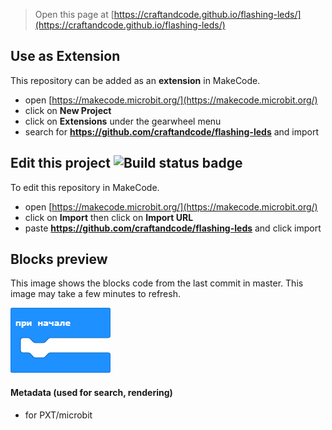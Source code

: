 
> Open this page at [https://craftandcode.github.io/flashing-leds/](https://craftandcode.github.io/flashing-leds/)

## Use as Extension

This repository can be added as an **extension** in MakeCode.

* open [https://makecode.microbit.org/](https://makecode.microbit.org/)
* click on **New Project**
* click on **Extensions** under the gearwheel menu
* search for **https://github.com/craftandcode/flashing-leds** and import

## Edit this project ![Build status badge](https://github.com/craftandcode/flashing-leds/workflows/MakeCode/badge.svg)

To edit this repository in MakeCode.

* open [https://makecode.microbit.org/](https://makecode.microbit.org/)
* click on **Import** then click on **Import URL**
* paste **https://github.com/craftandcode/flashing-leds** and click import

## Blocks preview

This image shows the blocks code from the last commit in master.
This image may take a few minutes to refresh.

![A rendered view of the blocks](https://github.com/craftandcode/flashing-leds/raw/master/.github/makecode/blocks.png)

#### Metadata (used for search, rendering)

* for PXT/microbit
<script src="https://makecode.com/gh-pages-embed.js"></script><script>makeCodeRender("{{ site.makecode.home_url }}", "{{ site.github.owner_name }}/{{ site.github.repository_name }}");</script>
